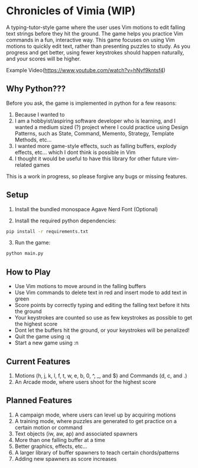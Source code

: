 # Chronicles of Vimia (WIP)

A typing-tutor-style game where the user uses Vim motions to edit falling text strings before they hit the ground.
The game helps you practice Vim commands in a fun, interactive way.
This game focuses on using Vim motions to quickly edit text, rather than presenting puzzles to study.
As you progress and get better, using fewer keystrokes should happen naturally, and your scores will be higher.

Example Video(https://www.youtube.com/watch?v=hNyf9kntsf4)

## Why Python???

Before you ask, the game is implemented in python for a few reasons:

1. Because I wanted to
2. I am a hobbyist/aspiring software developer who is learning, and I wanted a medium sized (?) project where I could
   practice
   using Design Patterns, such as State, Command, Memento, Strategy, Template Methods, etc...
3. I wanted more game-style effects, such as falling buffers, explody effects, etc... which I dont think is possible in
   Vim
4. I thought it would be useful to have this library for other future vim-related games

This is a work in progress, so please forgive any bugs or missing features.

## Setup

1. Install the bundled monospace Agave Nerd Font (Optional)

2. Install the required python dependencies:

```bash
pip install -r requirements.txt
```

3. Run the game:

```bash
python main.py
```

## How to Play

- Use Vim motions to move around in the falling buffers
- Use Vim commands to delete text in red and insert mode to add text in green
- Score points by correctly typing and editing the falling text before it hits the ground
- Your keystrokes are counted so use as few keystrokes as possible to get the highest score
- Dont let the buffers hit the ground, or your keystrokes will be penalized!
- Quit the game using :q
- Start a new game using :n

## Current Features

1. Motions (h, j, k, l, f, t, w, e, b, 0, ^, _, and $) and Commands (d, c, and .)
2. An Arcade mode, where users shoot for the highest score 

## Planned Features

1. A campaign mode, where users can level up by acquiring motions
2. A training mode, where puzzles are generated to get practice on a certain motion or command
3. Text objects (iw, aw, ap) and associated spawners
4. More than one falling buffer at a time
5. Better graphics, effects, etc...
6. A larger library of buffer spawners to teach certain chords/patterns
7. Adding new spawners as score increases